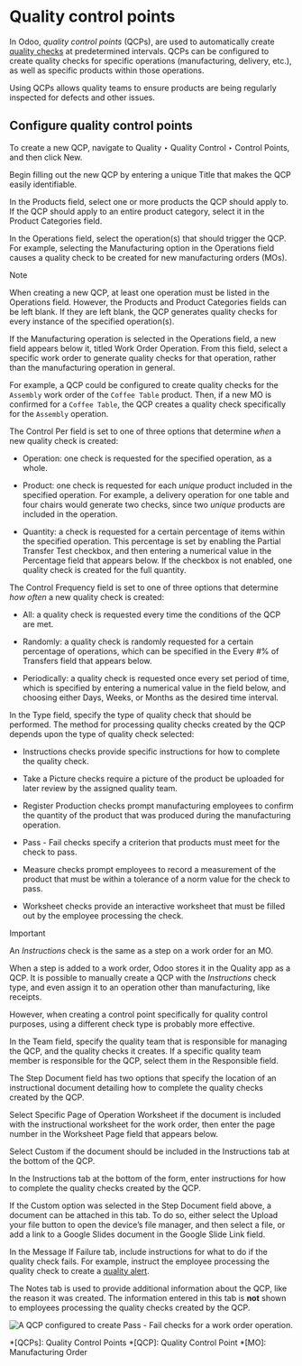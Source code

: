 # Quality control points

In Odoo, _quality control points_ (QCPs), are used to automatically create
[quality checks](quality_checks.html) at predetermined intervals. QCPs can be
configured to create quality checks for specific operations (manufacturing,
delivery, etc.), as well as specific products within those operations.

Using QCPs allows quality teams to ensure products are being regularly
inspected for defects and other issues.

## Configure quality control points

To create a new QCP, navigate to Quality ‣ Quality Control ‣ Control Points,
and then click New.

Begin filling out the new QCP by entering a unique Title that makes the QCP
easily identifiable.

In the Products field, select one or more products the QCP should apply to. If
the QCP should apply to an entire product category, select it in the Product
Categories field.

In the Operations field, select the operation(s) that should trigger the QCP.
For example, selecting the Manufacturing option in the Operations field causes
a quality check to be created for new manufacturing orders (MOs).

Note

When creating a new QCP, at least one operation must be listed in the
Operations field. However, the Products and Product Categories fields can be
left blank. If they are left blank, the QCP generates quality checks for every
instance of the specified operation(s).

If the Manufacturing operation is selected in the Operations field, a new
field appears below it, titled Work Order Operation. From this field, select a
specific work order to generate quality checks for that operation, rather than
the manufacturing operation in general.

For example, a QCP could be configured to create quality checks for the
`Assembly` work order of the `Coffee Table` product. Then, if a new MO is
confirmed for a `Coffee Table`, the QCP creates a quality check specifically
for the `Assembly` operation.

The Control Per field is set to one of three options that determine _when_ a
new quality check is created:

  * Operation: one check is requested for the specified operation, as a whole.

  * Product: one check is requested for each _unique_ product included in the specified operation. For example, a delivery operation for one table and four chairs would generate two checks, since two _unique_ products are included in the operation.

  * Quantity: a check is requested for a certain percentage of items within the specified operation. This percentage is set by enabling the Partial Transfer Test checkbox, and then entering a numerical value in the Percentage field that appears below. If the checkbox is not enabled, one quality check is created for the full quantity.

The Control Frequency field is set to one of three options that determine _how
often_ a new quality check is created:

  * All: a quality check is requested every time the conditions of the QCP are met.

  * Randomly: a quality check is randomly requested for a certain percentage of operations, which can be specified in the Every #% of Transfers field that appears below.

  * Periodically: a quality check is requested once every set period of time, which is specified by entering a numerical value in the field below, and choosing either Days, Weeks, or Months as the desired time interval.

In the Type field, specify the type of quality check that should be performed.
The method for processing quality checks created by the QCP depends upon the
type of quality check selected:

  * Instructions checks provide specific instructions for how to complete the quality check.

  * Take a Picture checks require a picture of the product be uploaded for later review by the assigned quality team.

  * Register Production checks prompt manufacturing employees to confirm the quantity of the product that was produced during the manufacturing operation.

  * Pass - Fail checks specify a criterion that products must meet for the check to pass.

  * Measure checks prompt employees to record a measurement of the product that must be within a tolerance of a norm value for the check to pass.

  * Worksheet checks provide an interactive worksheet that must be filled out by the employee processing the check.

Important

An _Instructions_ check is the same as a step on a work order for an MO.

When a step is added to a work order, Odoo stores it in the Quality app as a
QCP. It is possible to manually create a QCP with the _Instructions_ check
type, and even assign it to an operation other than manufacturing, like
receipts.

However, when creating a control point specifically for quality control
purposes, using a different check type is probably more effective.

In the Team field, specify the quality team that is responsible for managing
the QCP, and the quality checks it creates. If a specific quality team member
is responsible for the QCP, select them in the Responsible field.

The Step Document field has two options that specify the location of an
instructional document detailing how to complete the quality checks created by
the QCP.

Select Specific Page of Operation Worksheet if the document is included with
the instructional worksheet for the work order, then enter the page number in
the Worksheet Page field that appears below.

Select Custom if the document should be included in the Instructions tab at
the bottom of the QCP.

In the Instructions tab at the bottom of the form, enter instructions for how
to complete the quality checks created by the QCP.

If the Custom option was selected in the Step Document field above, a document
can be attached in this tab. To do so, either select the Upload your file
button to open the device’s file manager, and then select a file, or add a
link to a Google Slides document in the Google Slide Link field.

In the Message If Failure tab, include instructions for what to do if the
quality check fails. For example, instruct the employee processing the quality
check to create a [quality alert](quality_alerts.html).

The Notes tab is used to provide additional information about the QCP, like
the reason it was created. The information entered in this tab is **not**
shown to employees processing the quality checks created by the QCP.

![A QCP configured to create Pass - Fail checks for a work order
operation.](../../../../_images/qcp-form1.png)

  *[QCPs]: Quality Control Points
  *[QCP]: Quality Control Point
  *[MO]: Manufacturing Order

